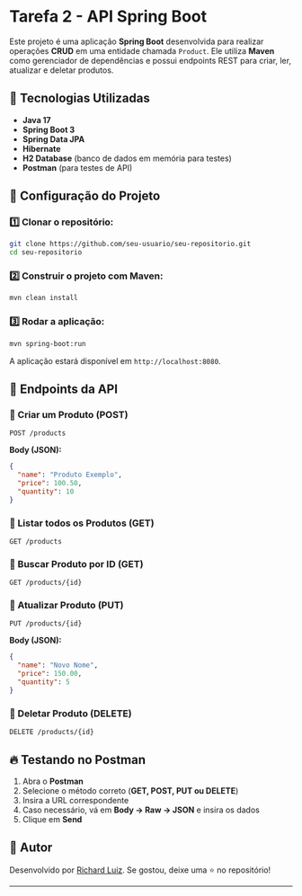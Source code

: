 # Tarefa 2 - API Spring Boot

Este projeto é uma aplicação **Spring Boot** desenvolvida para realizar operações **CRUD** em uma entidade chamada `Product`. Ele utiliza **Maven** como gerenciador de dependências e possui endpoints REST para criar, ler, atualizar e deletar produtos.

## 🚀 Tecnologias Utilizadas
- **Java 17**
- **Spring Boot 3**
- **Spring Data JPA**
- **Hibernate**
- **H2 Database** (banco de dados em memória para testes)
- **Postman** (para testes de API)

## 📌 Configuração do Projeto
### 1️⃣ Clonar o repositório:
```sh
git clone https://github.com/seu-usuario/seu-repositorio.git
cd seu-repositorio
```

### 2️⃣ Construir o projeto com Maven:
```sh
mvn clean install
```

### 3️⃣ Rodar a aplicação:
```sh
mvn spring-boot:run
```

A aplicação estará disponível em `http://localhost:8080`.

## 📌 Endpoints da API

### 🔹 Criar um Produto (POST)
```http
POST /products
```
**Body (JSON):**
```json
{
  "name": "Produto Exemplo",
  "price": 100.50,
  "quantity": 10
}
```

### 🔹 Listar todos os Produtos (GET)
```http
GET /products
```

### 🔹 Buscar Produto por ID (GET)
```http
GET /products/{id}
```

### 🔹 Atualizar Produto (PUT)
```http
PUT /products/{id}
```
**Body (JSON):**
```json
{
  "name": "Novo Nome",
  "price": 150.00,
  "quantity": 5
}
```

### 🔹 Deletar Produto (DELETE)
```http
DELETE /products/{id}
```

## 🔥 Testando no Postman
1. Abra o **Postman**
2. Selecione o método correto (**GET, POST, PUT ou DELETE**)
3. Insira a URL correspondente
4. Caso necessário, vá em **Body → Raw → JSON** e insira os dados
5. Clique em **Send**

## 📝 Autor
Desenvolvido por [Richard Luiz](https://github.com/Richardluiz). Se gostou, deixe uma ⭐ no repositório!

---


